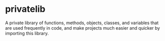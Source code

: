 # privatelib
A private library of functions, methods, objects, classes, and variables that are used frequently in code, and make projects much easier and quicker by importing this library.
